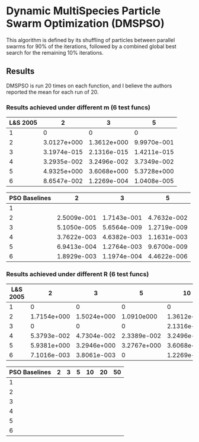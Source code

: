 # Dynamic MultiSpecies Particle Swarm Optimization (DMSPSO)

This algorithm is defined by its shuffling of particles between parallel swarms for 90% of the iterations, followed by a combined global best search for the remaining 10% iterations. 

## Results 
DMSPSO is run 20 times on each function, and I believe the authors reported the mean for each run of 20. 

### Results achieved under different m (6 test funcs)
| L&S 2005  |  2 | 3 |  5 | 
|---                 |---|---|---|
|  1 | 0  |   0|  0 | 
|  2 |  3.0127e+000 | 1.3612e+000  |  9.9970e-001 | 
|  3 |  3.1974e-015 | 2.1316e-015  |  1.4211e-015 |
|  4 |  3.2935e-002 | 3.2496e-002  |  3.7349e-002 |
|  5 |  4.9325e+000 | 3.6068e+000  |  5.3728e+000 |
|  6 |  8.6547e-002 | 1.2269e-004  |  1.0408e-005 | 

|PSO Baselines   | 2  | 3  | 5 |
| ---              |---|---| ---|
| 1 |  |  | |
| 2 | 2.5009e-001 | 1.7143e-001 | 4.7632e-002 |
| 3 | 5.1050e-005 | 5.6564e-009 | 1.2719e-009 |
| 4 | 3.7622e-003 | 4.6382e-003 | 1.1631e-003 |
| 5 | 6.9413e-004 | 1.2764e-003 | 9.6700e-009 |
| 6 | 1.8929e-003 | 1.1974e-004 | 4.4622e-006 |

### Results achieved under different R (6 test funcs)
| L&S 2005  |  2 | 3 |  5 | 10 | 20 | 50 
|---|---|---|---|---|---|---|
|  1 |  0 | 0 | 0 | 0 | 0 | 0 |
|  2 | 1.7154e+000 |1.5024e+000 | 1.0910e000 | 1.3612e+000 | 8.1698e-001 | 1.7155e+000 | 
|  3 |  0 |  0 | 0  | 2.1316e-015 | 3.1974e-015| 4.6185e-015| 
|  4 | 5.3793e-002 | 4.7304e-002 | 2.3389e-002 | 3.2496e-002 | 5.2159e-002 | 3.6415e-002 | 
|  5 | 5.9381e+000 | 3.2946e+000 | 3.2767e+000 | 3.6068e+000 | 4.7446e+000 | 5.5718e+000 | 
|  6 | 7.1016e-003 | 3.8061e-003 | 0           | 1.2269e-004 | 6.9781e-002 | 1.9784e-001 | 

|PSO Baselines   | 2  | 3  | 5 | 10 | 20 | 50|
| ---|---|---|---|---|---|---|
| 1 | | | | | | |
| 2 | | | | | | |
| 3 | | | | | | |
| 4 | | | | | | |
| 5 | | | | | | |
| 6 | | | | | | |
